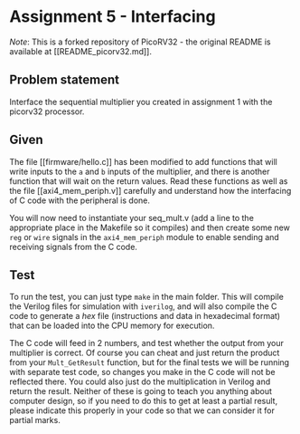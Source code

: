 
# Assignment 5 - Interfacing

*Note*: This is a forked repository of PicoRV32 - the original README is available at [[README_picorv32.md]].

## Problem statement
Interface the sequential multiplier you created in assignment 1 with the picorv32 processor.

## Given
The file [[firmware/hello.c]] has been modified to add functions that will write inputs to the `a` and `b` inputs of the multiplier, and there is another function that will wait on the return values.  Read these functions as well as the file [[axi4_mem_periph.v]] carefully and understand how the interfacing of C code with the peripheral is done.

You will now need to instantiate your seq_mult.v (add a line to the appropriate place in the Makefile so it compiles) and then create some new `reg` or `wire` signals in the `axi4_mem_periph` module to enable sending and receiving signals from the C code.

## Test
To run the test, you can just type `make` in the main folder.  This will compile the Verilog files for simulation with `iverilog`, and will also compile the C code to generate a *hex* file (instructions and data in hexadecimal format) that can be loaded into the CPU memory for execution.

The C code will feed in 2 numbers, and test whether the output from your multiplier is correct.  Of course you can cheat and just return the product from your `Mult_GetResult` function, but for the final tests we will be running with separate test code, so changes you make in the C code will not be reflected there.  You could also just do the multiplication in Verilog and return the result.  Neither of these is going to teach you anything about computer design, so if you need to do this to get at least a partial result, please indicate this properly in your code so that we can consider it for partial marks.

